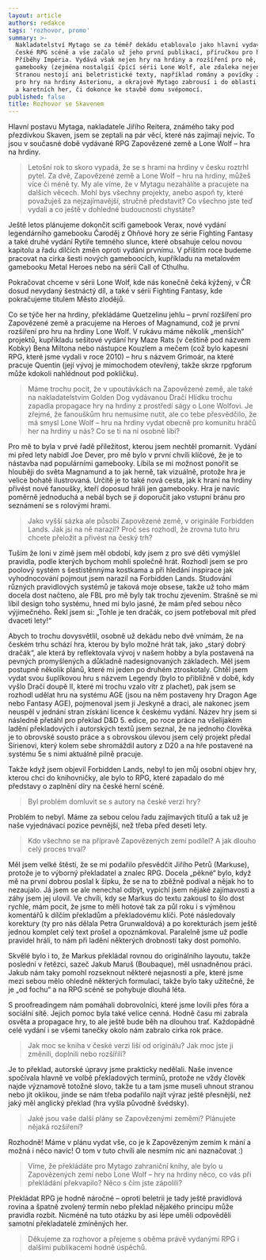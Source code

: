 ```yaml
---
layout: article
authors: redakce
tags: 'rozhovor, promo'
summary: >-
  Nakladatelství Mytago se za téměř dekádu etablovalo jako hlavní vydavatel na
  české RPG scéně a vše začalo už jeho první publikací, příručkou pro hru
  Příběhy Impéria. Vydává však nejen hry na hrdiny a rozšíření pro ně, ale také
  gamebooky (zejména nostalgií čpící sérii Lone Wolf, ale zdaleka nejen tu).
  Stranou nestojí ani beletristické texty, například romány a povídky ze světa
  pro hry na hrdiny Asterionu, a okrajově Mytago zabrousí i do oblasti deskových
  a karetních her, či dokonce ke stavbě domu svépomocí.
published: false
title: Rozhovor se Skavenem
---
```


Hlavní postavu Mytaga, nakladatele Jiřího Reitera, známého taky pod přezdívkou Skaven, jsem se zeptali na pár věcí, které nás zajímají nejvíc. To jsou v současné době vydávané RPG Zapovězené země a Lone Wolf – hra na hrdiny.

>Letošní rok to skoro vypadá, že se s hrami na hrdiny v česku roztrhl pytel. Za dvě, Zapovězené země a Lone Wolf – hru na hrdiny, můžeš více či méně ty. My ale víme, že v Mytagu nezahálíte a pracujete na dalších věcech. Mohl bys všechny projekty, anebo aspoň ty, které považuješ za nejzajímavější, stručně představit? Co všechno jste teď vydali a co ještě v dohledné budoucnosti chystáte?

Ještě letos plánujeme dokončit scifi gamebook Verax, nové vydání legendárního gamebooku Čaroděj z Ohňové hory ze série Fighting Fantasy a také druhé vydání Rytíře temného slunce, které obsahuje celou novou kapitolu a řadu dílčích změn oproti vydání prvnímu. V příštím roce budeme pracovat na cirka šesti nových gameboocích, kupříkladu na metalovém gamebooku Metal Heroes nebo na sérii Call of Cthulhu.

Pokračovat chceme v sérii Lone Wolf, kde nás konečně čeká kýžený, v ČR dosud nevydaný šestnáctý díl, a také v sérii Fighting Fantasy, kde pokračujeme titulem Město zlodějů.

Co se týče her na hrdiny, překládáme Quetzelinu jehlu – první rozšíření pro Zapovězené země a pracujeme na Heroes of Magnamund, což je první rozšíření pro hru na hrdiny Lone Wolf. V rukávu máme několik „menších“ projektů, kupříkladu sešitové vydání hry Maze Rats (v češtině pod názvem Kobky) Bena Miltona nebo nástupce Kouzlem a mečem (což bylo kapesní RPG, které jsme vydali v roce 2010) – hru s názvem Grimoár, na které pracuje Quentin (její vývoj je mimochodem otevřený, takže skrze rpgforum může kdokoli nahlédnout pod pokličku).

>Máme trochu pocit, že v upoutávkách na Zapovězené země, ale také na nakladatelstvím Golden Dog vydávanou Dračí Hlídku trochu zapadla propagace hry na hrdiny z prostředí ságy o Lone Wolfovi. Je zřejmé, že fanouškům hru nemusíme nutit, ale co tebe přesvědčilo, že má smysl Lone Wolf – hru na hrdiny vydat obecně pro komunitu hráčů her na hrdiny u nás? Co se ti na ní osobně líbí?


Pro mě to byla v prvé řadě příležitost, kterou jsem nechtěl promarnit. Vydání mi před lety nabídl Joe Dever, pro mě bylo v první chvíli klíčové, že je to nástavba nad populárními gamebooky. Líbila se mi možnost ponořit se hlouběji do světa Magnamund a to jak herně, tak vizuálně, protože hra je velice bohatě ilustrovaná. Určitě je to také nová cesta, jak k hraní na hrdiny přivést nové fanoušky, kteří doposud hráli jen gamebooky. Hra je navíc poměrně jednoduchá a nebál bych se ji doporučit jako vstupní bránu pro seznámení se s rolovými hrami.

>Jako vyšší sázka ale působí Zapovězené země, v originále Forbidden Lands. Jak jsi na ně narazil? Proč ses rozhodl, že zrovna tuto hru chcete přeložit a přivést na český trh?

Tuším že loni v zimě jsem měl období, kdy jsem z pro své děti vymýšlel pravidla, podle kterých bychom mohli společně hrát. Rozhodl jsem se pro poolový systém s šestistěnnýma kostkama a při hledání inspirace jak vyhodnocování pojmout jsem narazil na Forbidden Lands. Studování různých pravidlových systémů je taková moje obsese, takže už toho mám docela dost načteno, ale FBL pro mě byly tak trochu zjevením. Strašně se mi líbil design toho systému, hned mi bylo jasné, že mám před sebou něco výjimečného. Řekl jsem si: „Tohle je ten dračák, co jsem potřeboval mít před dvaceti lety!“

Abych to trochu dovysvětlil, osobně už dekádu nebo dvě vnímám, že na českém trhu schází hra, kterou by bylo možné hrát tak, jako „starý dobrý dračák“, ale která by reflektovala vývoj v našem hobby a byla postavená na pevných promyšlených a důkladně nadesignovaných základech. Měl jsem postupně několik plánů, které mi jeden po druhém ztroskotaly. Chtěl jsem vydat svou šuplíkovou hru s názvem Legendy (bylo to přibližně v době, kdy vyšlo Dračí doupě II, které mi trochu vzalo vítr z plachet), pak jsem se rozhodl udělat hru na systému AGE (jsou na něm postaveny hry Dragon Age nebo Fantasy AGE), pojmenoval jsem ji Jeskyně a draci, ale nakonec jsem neuspěl v jednání stran získání licence k českému vydání. Název hry jsem si následně přetáhl pro překlad D&D 5. edice, po roce práce na všelijakém ladění překladových i autorských textů jsem seznal, že na jednoho člověka je to obrovské sousto práce a s obrovskou úlevou jsem celý projekt předal Sirienovi, který kolem sebe shromáždil autory z D20 a na hře postavené na systému 5e s nimi aktuálně pilně pracuje.

Takže když jsem objevil Forbidden Lands, nebyl to jen můj osobní objev hry, kterou chci do knihovničky, ale bylo to RPG, které zapadalo do mé představy o zaplnění díry na české herní scéně.

>Byl problém domluvit se s autory na české verzi hry?

Problém to nebyl. Máme za sebou celou řadu zajímavých titulů a tak už je naše vyjednávací pozice pevnější, než třeba před deseti lety. 

>Kdo všechno se na přípravě Zapovězených zemí podílel? A jak dlouho celý proces trval?

Měl jsem velké štěstí, že se mi podařilo přesvědčit Jiřího Petrů (Markuse), protože je to výborný překladatel a znalec RPG. Docela „pěkné“ bylo, když mě na první dobrou poslal k šípku, že se na to zběžně podíval a nějak ho to nezaujalo. Já jsem se ale nenechal odbýt, vypíchl jsem nějaké zajímavosti a záhy jsem jej ulovil. Ve chvíli, kdy se Markus do textu zakousl to šlo dost rychle, mám pocit, že jsme to měli hotové tak za půl roku i s výměnou komentářů k dílčím překladům a překladovému klíči. Poté následovaly korektury (ty pro nás dělala Petra Grunwaldová) a po korekturách jsem ještě jednou komplet celý text prošel a opoznámkoval. Paralelně jsme už podle pravidel hráli, to nám při ladění některých drobností taky dost pomohlo.

Skvělé bylo i to, že Markus překládal rovnou do originálního layoutu, takže poslední v řetězci, sazeč Jakub Maruš (Boubaque), měl usnadněnou práci. Jakub nám taky pomohl rozseknout některé nejasnosti a pře, které jsme mezi sebou mělo ohledně některých formulací, takže bylo taky užitečné, že je „od fochu“ a na RPG scéně se pohybuje dlouhá léta.

S proofreadingem nám pomáhali dobrovolníci, které jsme lovili přes fóra a sociální sítě. Jejich pomoc byla také velice cenná. Hodně času mi zabrala osvěta a propagace hry, to ale ještě bude běh na dlouhou trať. Každopádně celé vydání i se všemi tanečky okolo nám zabralo cirka rok práce. 

>Jak moc se kniha v české verzi liší od originálu? Jak moc jste ji změnili, doplnili nebo rozšířili?

Je to překlad, autorské úpravy jsme prakticky nedělali. Naše invence spočívala hlavně ve volbě překladových termínů, protože ne vždy člověk najde významově totožné slovo, takže tu a tam jsme museli uhnout stranou nebo jít oklikou, jinde se nám třeba podařilo najít výraz ještě přesnější, než jaký měl anglický překlad (hra vyšla původně švédsky).

>Jaké jsou vaše další plány se Zapovězenými zeměmi? Plánujete nějaká rozšíření?

Rozhodně! Máme v plánu vydat vše, co je k Zapovězeným zemím k mání a možná i něco navíc! O tom v tuto chvíli ale nesmím nic ani naznačovat :)

>Víme, že překládáte pro Mytago zahraniční knihy, ale bylo u Zapovězených zemí nebo Lone Wolf – hry na hrdiny něco, co vás při překládání překvapilo? Něco s čím jste zápolili?

Překládat RPG je hodně náročné – oproti beletrii je tady ještě pravidlová rovina a špatně zvolený termín nebo překlad nějakého principu může pravidla rozbít. Nicméně na tuto otázku by asi lépe uměli odpověděli samotní překladatelé zmíněných her. 

>Děkujeme za rozhovor a přejeme s oběma právě vydanými RPG i dalšími publikacemi hodně úspěchů.

